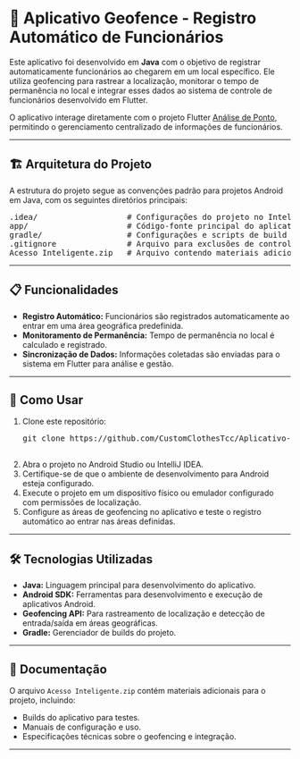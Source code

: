 <h1>📍 Aplicativo Geofence - Registro Automático de Funcionários</h1>
<p>
  Este aplicativo foi desenvolvido em <b>Java</b> com o objetivo de registrar automaticamente funcionários ao chegarem em um local específico.  
  Ele utiliza geofencing para rastrear a localização, monitorar o tempo de permanência no local e integrar esses dados ao sistema de controle de funcionários desenvolvido em Flutter.
</p>
<p>
  O aplicativo interage diretamente com o projeto Flutter <a href="https://github.com/CustomClothesTcc/Analise-de-Ponto" target="_blank">Análise de Ponto</a>, permitindo o gerenciamento centralizado de informações de funcionários.
</p>

---

<h2>🏗️ Arquitetura do Projeto</h2>
<p>
  A estrutura do projeto segue as convenções padrão para projetos Android em Java, com os seguintes diretórios principais:
</p>
<pre>
.idea/                   # Configurações do projeto no IntelliJ IDEA.
app/                     # Código-fonte principal do aplicativo.
gradle/                  # Configurações e scripts de build do Gradle.
.gitignore               # Arquivo para exclusões de controle de versão.
Acesso Inteligente.zip   # Arquivo contendo materiais adicionais ou builds do projeto.
</pre>

---

<h2>📋 Funcionalidades</h2>
<ul>
  <li><b>Registro Automático:</b> Funcionários são registrados automaticamente ao entrar em uma área geográfica predefinida.</li>
  <li><b>Monitoramento de Permanência:</b> Tempo de permanência no local é calculado e registrado.</li>
  <li><b>Sincronização de Dados:</b> Informações coletadas são enviadas para o sistema em Flutter para análise e gestão.</li>
</ul>

---

<h2>🚀 Como Usar</h2>
<ol>
  <li>Clone este repositório:</li>
  <pre>
git clone https://github.com/CustomClothesTcc/Aplicativo-Geofence.git
  </pre>
  <li>Abra o projeto no Android Studio ou IntelliJ IDEA.</li>
  <li>Certifique-se de que o ambiente de desenvolvimento para Android esteja configurado.</li>
  <li>Execute o projeto em um dispositivo físico ou emulador configurado com permissões de localização.</li>
  <li>Configure as áreas de geofencing no aplicativo e teste o registro automático ao entrar nas áreas definidas.</li>
</ol>

---

<h2>🛠️ Tecnologias Utilizadas</h2>
<ul>
  <li><b>Java:</b> Linguagem principal para desenvolvimento do aplicativo.</li>
  <li><b>Android SDK:</b> Ferramentas para desenvolvimento e execução de aplicativos Android.</li>
  <li><b>Geofencing API:</b> Para rastreamento de localização e detecção de entrada/saída em áreas geográficas.</li>
  <li><b>Gradle:</b> Gerenciador de builds do projeto.</li>
</ul>

---

<h2>📑 Documentação</h2>
<p>
  O arquivo <code>Acesso Inteligente.zip</code> contém materiais adicionais para o projeto, incluindo:
</p>
<ul>
  <li>Builds do aplicativo para testes.</li>
  <li>Manuais de configuração e uso.</li>
  <li>Especificações técnicas sobre o geofencing e integração.</li>
</ul>

---
